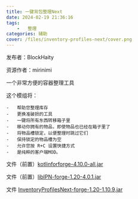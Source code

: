 ```yaml
---
title: 一键背包整理Next
date: 2024-02-19 21:36:16
tags:
    -   整理
categories: 辅助
cover: /files/inventory-profiles-next/cover.png
---
```


发布者：BlockHaity

资源作者：mirinimi

一个非常方便的容器整理工具

这个模组将：

    -   帮助您整理库存
    -   更换准破损的工具
    -   一键将所有东西转移箱子里
    -   移动你拥有的物品，即使物品也已经在箱子里了
    -   将物品槽锁定，以便整理时跳过它们
    -   保持锁定的物品槽为空
    -   允许您按 R+C 设置快捷方式
    -   是纯粹的客户端MOD。

文件（前置）[kotlinforforge-4.10.0-all.jar](https://cdn.modrinth.com/data/ordsPcFz/versions/9j6YaPp2/kotlinforforge-4.10.0-all.jar)

文件（前置）[libIPN-forge-1.20-4.0.1.jar](https://cdn.modrinth.com/data/onSQdWhM/versions/yCix4jRh/libIPN-forge-1.20-4.0.1.jar)

文件 [InventoryProfilesNext-forge-1.20-1.10.9.jar](https://cdn.modrinth.com/data/O7RBXm3n/versions/ezUXRXN1/InventoryProfilesNext-forge-1.20-1.10.9.jar)